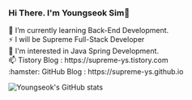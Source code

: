 ### Hi There. I'm Youngseok Sim👋
<p align="left">
  🌱 I’m currently learning Back-End Development.
  <br>⚡ I will be Supreme Full-Stack Developer
  <br>💙 I'm interested in Java Spring Development.
  <br>📫 Tistory Blog : https://supreme-ys.tistory.com
  <br>:hamster: GitHub Blog : https://supreme-ys.github.io

![Youngseok's GitHub stats](https://github-readme-stats.vercel.app/api?username=Supreme-YS&theme=dark&show_icons=true)

